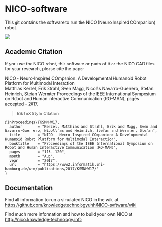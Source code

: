 # NICO-software

This git contains the software to run the NICO (Neuro Inspired COmpanion) robot.

[![](https://www.inf.uni-hamburg.de/7011170/nicobody-6e15c94d03871634ba78a28af1e15ff9b82d5e48.png)](https://www.inf.uni-hamburg.de/en/inst/ab/wtm/research/neurobotics/nico.html)

## Academic Citation

If you use the NICO robot, this software or parts of it or the NICO CAD files for your research, please cite the paper 

NICO - Neuro-Inspired COmpanion: A Developmental Humanoid Robot Platform for Multimodal Interaction  
Matthias Kerzel, Erik Strahl, Sven Magg, Nicolás Navarro-Guerrero, Stefan Heinrich, Stefan Wermter
Proceedings of the IEEE International Symposium on Robot and Human Interactive Communication (RO-MAN), pages accepted - 2017.

> BibTeX Style Citation

```
@InProceedings\{KSMNHW17,
  author       = "Kerzel, Matthias and Strahl, Erik and Magg, Sven and Navarro-Guerrero, Nicol\'as and Heinrich, Stefan and Wermter, Stefan",
  title        = "NICO - Neuro-Inspired COmpanion: A Developmental Humanoid Robot Platform for Multimodal Interaction",
  booktitle    = "Proceedings of the IEEE International Symposium on Robot and Human Interactive Communication (RO-MAN)",
  pages        = "113--120",
  month        = "Aug",
  year         = "2017",
  url          = "https://www2.informatik.uni-hamburg.de/wtm/publications/2017/KSMNHW17/"
}
```
## Documentation

Find all information to run a simulated NICO in the wiki at https://github.com/knowledgetechnologyuhh/NICO-software/wiki

Find much more information and how to build your own NICO at http://nico.knowledge-technology.info
